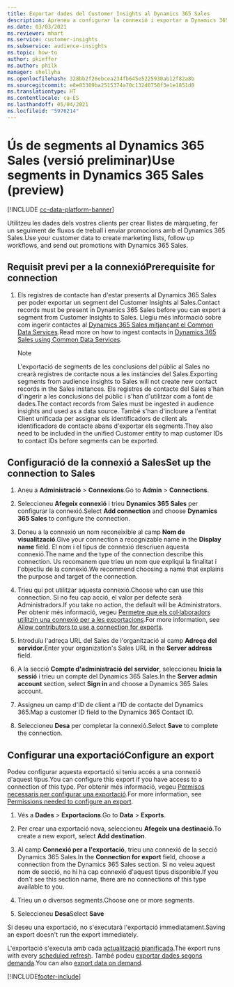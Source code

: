 ```yaml
---
title: Exportar dades del Customer Insights al Dynamics 365 Sales
description: Apreneu a configurar la connexió i exportar a Dynamics 365 Sales.
ms.date: 03/03/2021
ms.reviewer: mhart
ms.service: customer-insights
ms.subservice: audience-insights
ms.topic: how-to
author: pkieffer
ms.author: philk
manager: shellyha
ms.openlocfilehash: 328bb2f26ebcea234fb645e5225930ab12f82a8b
ms.sourcegitcommit: e8e03309ba2515374a70c132d0758f3e1e1851d0
ms.translationtype: HT
ms.contentlocale: ca-ES
ms.lasthandoff: 05/04/2021
ms.locfileid: "5976214"
---
```

# <a name="use-segments-in-dynamics-365-sales-preview"></a><span data-ttu-id="32af9-103">Ús de segments al Dynamics 365 Sales (versió preliminar)</span><span class="sxs-lookup"><span data-stu-id="32af9-103">Use segments in Dynamics 365 Sales (preview)</span></span>

[!INCLUDE [cc-data-platform-banner](../includes/cc-data-platform-banner.md)]

<span data-ttu-id="32af9-104">Utilitzeu les dades dels vostres clients per crear llistes de màrqueting, fer un seguiment de fluxos de treball i enviar promocions amb el Dynamics 365 Sales.</span><span class="sxs-lookup"><span data-stu-id="32af9-104">Use your customer data to create marketing lists, follow up workflows, and send out promotions with Dynamics 365 Sales.</span></span>

## <a name="prerequisite-for-connection"></a><span data-ttu-id="32af9-105">Requisit previ per a la connexió</span><span class="sxs-lookup"><span data-stu-id="32af9-105">Prerequisite for connection</span></span>

1. <span data-ttu-id="32af9-106">Els registres de contacte han d'estar presents al Dynamics 365 Sales per poder exportar un segment del Customer Insights al Sales.</span><span class="sxs-lookup"><span data-stu-id="32af9-106">Contact records must be present in Dynamics 365 Sales before you can export a segment from Customer Insights to Sales.</span></span> <span data-ttu-id="32af9-107">Llegiu més informació sobre com ingerir contactes al [Dynamics 365 Sales mitjançant el Common Data Services](connect-power-query.md).</span><span class="sxs-lookup"><span data-stu-id="32af9-107">Read more on how to ingest contacts in [Dynamics 365 Sales using Common Data Services](connect-power-query.md).</span></span>

   > [!NOTE]
   > <span data-ttu-id="32af9-108">L'exportació de segments de les conclusions del públic al Sales no crearà registres de contacte nous a les instàncies del Sales.</span><span class="sxs-lookup"><span data-stu-id="32af9-108">Exporting segments from audience insights to Sales will not create new contact records in the Sales instances.</span></span> <span data-ttu-id="32af9-109">Els registres de contacte del Sales s'han d'ingerir a les conclusions del públic i s'han d'utilitzar com a font de dades.</span><span class="sxs-lookup"><span data-stu-id="32af9-109">The contact records from Sales must be ingested in audience insights and used as a data source.</span></span> <span data-ttu-id="32af9-110">També s'han d'incloure a l'entitat Client unificada per assignar els identificadors de client als identificadors de contacte abans d'exportar els segments.</span><span class="sxs-lookup"><span data-stu-id="32af9-110">They also need to be included in the unified Customer entity to map customer IDs to contact IDs before segments can be exported.</span></span>

## <a name="set-up-the-connection-to-sales"></a><span data-ttu-id="32af9-111">Configuració de la connexió a Sales</span><span class="sxs-lookup"><span data-stu-id="32af9-111">Set up the connection to Sales</span></span>

1. <span data-ttu-id="32af9-112">Aneu a **Administració** > **Connexions**.</span><span class="sxs-lookup"><span data-stu-id="32af9-112">Go to **Admin** > **Connections**.</span></span>

1. <span data-ttu-id="32af9-113">Seleccioneu **Afegeix connexió** i trieu **Dynamics 365 Sales** per configurar la connexió.</span><span class="sxs-lookup"><span data-stu-id="32af9-113">Select **Add connection** and choose **Dynamics 365 Sales** to configure the connection.</span></span>

1. <span data-ttu-id="32af9-114">Doneu a la connexió un nom reconeixible al camp **Nom de visualització**.</span><span class="sxs-lookup"><span data-stu-id="32af9-114">Give your connection a recognizable name in the **Display name** field.</span></span> <span data-ttu-id="32af9-115">El nom i el tipus de connexió descriuen aquesta connexió.</span><span class="sxs-lookup"><span data-stu-id="32af9-115">The name and the type of the connection describe this connection.</span></span> <span data-ttu-id="32af9-116">Us recomanem que trieu un nom que expliqui la finalitat i l'objectiu de la connexió.</span><span class="sxs-lookup"><span data-stu-id="32af9-116">We recommend choosing a name that explains the purpose and target of the connection.</span></span>

1. <span data-ttu-id="32af9-117">Trieu qui pot utilitzar aquesta connexió.</span><span class="sxs-lookup"><span data-stu-id="32af9-117">Choose who can use this connection.</span></span> <span data-ttu-id="32af9-118">Si no feu cap acció, el valor per defecte serà Administradors.</span><span class="sxs-lookup"><span data-stu-id="32af9-118">If you take no action, the default will be Administrators.</span></span> <span data-ttu-id="32af9-119">Per obtenir més informació, vegeu [Permetre que els col·laboradors utilitzin una connexió per a les exportacions](connections.md#allow-contributors-to-use-a-connection-for-exports).</span><span class="sxs-lookup"><span data-stu-id="32af9-119">For more information, see [Allow contributors to use a connection for exports](connections.md#allow-contributors-to-use-a-connection-for-exports).</span></span>

1. <span data-ttu-id="32af9-120">Introduïu l'adreça URL del Sales de l'organització al camp **Adreça del servidor**.</span><span class="sxs-lookup"><span data-stu-id="32af9-120">Enter your organization's Sales URL in the **Server address** field.</span></span>

1. <span data-ttu-id="32af9-121">A la secció **Compte d'administració del servidor**, seleccioneu **Inicia la sessió** i trieu un compte del Dynamics 365 Sales.</span><span class="sxs-lookup"><span data-stu-id="32af9-121">In the **Server admin account** section, select **Sign in** and choose a Dynamics 365 Sales account.</span></span>

1. <span data-ttu-id="32af9-122">Assigneu un camp d'ID de client a l'ID de contacte del Dynamics 365.</span><span class="sxs-lookup"><span data-stu-id="32af9-122">Map a customer ID field to the Dynamics 365 Contact ID.</span></span>

1. <span data-ttu-id="32af9-123">Seleccioneu **Desa** per completar la connexió.</span><span class="sxs-lookup"><span data-stu-id="32af9-123">Select **Save** to complete the connection.</span></span> 

## <a name="configure-an-export"></a><span data-ttu-id="32af9-124">Configurar una exportació</span><span class="sxs-lookup"><span data-stu-id="32af9-124">Configure an export</span></span>

<span data-ttu-id="32af9-125">Podeu configurar aquesta exportació si teniu accés a una connexió d'aquest tipus.</span><span class="sxs-lookup"><span data-stu-id="32af9-125">You can configure this export if you have access to a connection of this type.</span></span> <span data-ttu-id="32af9-126">Per obtenir més informació, vegeu [Permisos necessaris per configurar una exportació](export-destinations.md#set-up-a-new-export).</span><span class="sxs-lookup"><span data-stu-id="32af9-126">For more information, see [Permissions needed to configure an export](export-destinations.md#set-up-a-new-export).</span></span>

1. <span data-ttu-id="32af9-127">Vés a **Dades** > **Exportacions**.</span><span class="sxs-lookup"><span data-stu-id="32af9-127">Go to **Data** > **Exports**.</span></span>

1. <span data-ttu-id="32af9-128">Per crear una exportació nova, seleccioneu **Afegeix una destinació**.</span><span class="sxs-lookup"><span data-stu-id="32af9-128">To create a new export, select **Add destination**.</span></span>

1. <span data-ttu-id="32af9-129">Al camp **Connexió per a l'exportació**, trieu una connexió de la secció Dynamics 365 Sales.</span><span class="sxs-lookup"><span data-stu-id="32af9-129">In the **Connection for export** field, choose a connection from the Dynamics 365 Sales section.</span></span> <span data-ttu-id="32af9-130">Si no veieu aquest nom de secció, no hi ha cap connexió d'aquest tipus disponible.</span><span class="sxs-lookup"><span data-stu-id="32af9-130">If you don't see this section name, there are no connections of this type available to you.</span></span>

1. <span data-ttu-id="32af9-131">Trieu un o diversos segments.</span><span class="sxs-lookup"><span data-stu-id="32af9-131">Choose one or more segments.</span></span>

1. <span data-ttu-id="32af9-132">Seleccioneu **Desa**</span><span class="sxs-lookup"><span data-stu-id="32af9-132">Select **Save**</span></span>

<span data-ttu-id="32af9-133">Si deseu una exportació, no s'executarà l'exportació immediatament.</span><span class="sxs-lookup"><span data-stu-id="32af9-133">Saving an export doesn't run the export immediately.</span></span>

<span data-ttu-id="32af9-134">L'exportació s'executa amb cada [actualització planificada](system.md#schedule-tab).</span><span class="sxs-lookup"><span data-stu-id="32af9-134">The export runs with every [scheduled refresh](system.md#schedule-tab).</span></span> <span data-ttu-id="32af9-135">També podeu [exportar dades segons demanda](export-destinations.md#run-exports-on-demand).</span><span class="sxs-lookup"><span data-stu-id="32af9-135">You can also [export data on demand](export-destinations.md#run-exports-on-demand).</span></span> 

[!INCLUDE[footer-include](../includes/footer-banner.md)]
